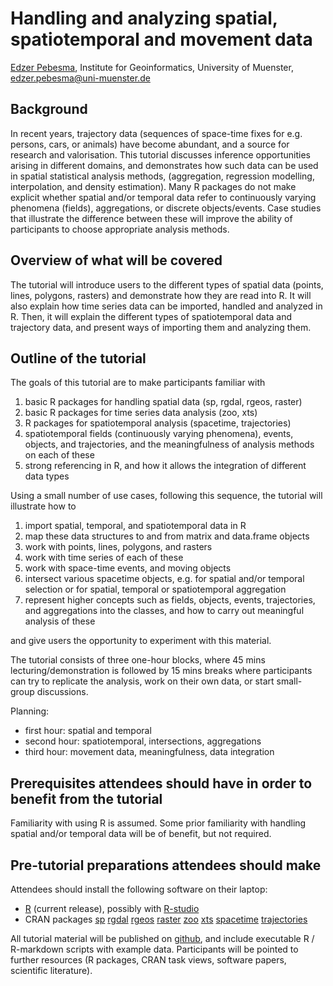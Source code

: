 # Handling and analyzing spatial, spatiotemporal and movement data

[Edzer Pebesma](https://github.com/edzer/sfr/blob/master/spatial-tutorial.Rmd),
Institute for Geoinformatics, University of Muenster,
edzer.pebesma@uni-muenster.de

## Background 

In recent years, trajectory data (sequences of space-time fixes for
e.g. persons, cars, or animals) have become abundant, and a source
for research and valorisation. This tutorial discusses inference
opportunities arising in different domains, and demonstrates how
such data can be used in spatial statistical analysis methods,
(aggregation, regression modelling, interpolation, and density
estimation). Many R packages do not make explicit whether spatial
and/or temporal data refer to continuously varying phenomena
(fields), aggregations, or discrete objects/events. Case studies
that illustrate the difference between these will improve the
ability of participants to choose appropriate analysis methods.


## Overview of what will be covered

The tutorial will introduce users to the different types of spatial
data (points, lines, polygons, rasters) and demonstrate how they
are read into R. It will also explain how time series data can
be imported, handled and analyzed in R. Then, it will explain
the different types of spatiotemporal data and trajectory data,
and present ways of importing them and analyzing them.

## Outline of the tutorial

The goals of this tutorial are to make participants familiar with

1. basic R packages for handling spatial data (sp, rgdal, rgeos, raster)
2. basic R packages for time series data analysis (zoo, xts)
3. R packages for spatiotemporal analysis (spacetime, trajectories)
4. spatiotemporal fields (continuously varying phenomena), events, objects, and trajectories, and the meaningfulness of analysis methods on each of these
5. strong referencing in R, and how it allows the integration of different data types

Using a small number of use cases, following this sequence, the tutorial will illustrate how to

1. import spatial, temporal, and spatiotemporal data in R
2. map these data structures to and from matrix and data.frame objects
3. work with points, lines, polygons, and rasters
4. work with time series of each of these
5. work with space-time events, and moving objects
6. intersect various spacetime objects, e.g. for spatial and/or temporal selection or for spatial, temporal or spatiotemporal aggregation
7. represent higher concepts such as fields, objects, events, trajectories, and aggregations into the classes, and how to carry out meaningful analysis of these

and give users the opportunity to experiment with this material.

The tutorial consists of three one-hour blocks, where 45 mins
lecturing/demonstration is followed by 15 mins breaks where
participants can try to replicate the analysis, work on their own
data, or start small-group discussions.

Planning: 
* first hour: spatial and temporal
* second hour: spatiotemporal, intersections, aggregations
* third hour: movement data, meaningfulness, data integration

## Prerequisites attendees should have in order to benefit from the tutorial

Familiarity with using R is assumed.  Some prior familiarity
with handling spatial and/or temporal data will be of benefit,
but not required.

## Pre-tutorial preparations attendees should make 

Attendees should install the following software on their laptop:

* [R](https://cran.r-project.org/) (current release), possibly with [R-studio](http://www.rstudio.com/)
* CRAN packages [sp](http://cran.r-project.org/package=sp) [rgdal](http://cran.r-project.org/package=rgdal) [rgeos](http://cran.r-project.org/package=rgeos) [raster](http://cran.r-project.org/package=raster) [zoo](http://cran.r-project.org/package=zoo) [xts](http://cran.r-project.org/package=xts) [spacetime](http://cran.r-project.org/package=spacetime) [trajectories](http://cran.r-project.org/package=trajectories)

All tutorial material will be published on
[github](https://github.com/edzer/UseR2016), and include executable R
/ R-markdown scripts with example data.  Participants will be pointed
to further resources (R packages, CRAN task views, software papers,
scientific literature).
